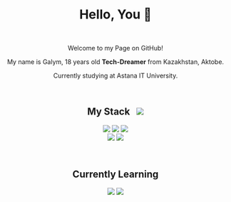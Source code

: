 <h1 align="center">Hello, You 👋</h1>
    <br />

<p align="center">
    Welcome to my Page on GitHub!
</p>

<p align="center">My name is Galym, 18 years old <b>Tech-Dreamer</b> from Kazakhstan, Aktobe.</p>
<p align="center">Currently studying at Astana IT University.</p>

<br />
<h2 align="center">My Stack &nbsp; <img src="https://cdn.jsdelivr.net/gh/Readme-Workflows/Readme-Icons@main/icons/octicons/PullRequestNeutral.svg"></h2>
<p align="center">
    <img src="https://img.shields.io/badge/html5-%23E34F26.svg?style=for-the-badge&logo=html5&logoColor=white" />
    <img src="https://img.shields.io/badge/css3-%231572B6.svg?style=for-the-badge&logo=css3&logoColor=white" />
    <img src="https://img.shields.io/badge/javascript-%23323330.svg?style=for-the-badge&logo=javascript&logoColor=%23F7DF1E" />
    <br>
    <img src="https://img.shields.io/badge/python-3670A0?style=for-the-badge&logo=python&logoColor=ffdd54"/>
    <img src="https://img.shields.io/badge/java-%23ED8B00.svg?style=for-the-badge&logo=openjdk&logoColor=white"/>
</p>
<br>

<h2 align="center">Currently Learning</h2>
<p align="center">
    <img src="https://img.shields.io/badge/react-%2320232a.svg?style=for-the-badge&logo=react&logoColor=%2361DAFB"/>
    <img src="https://img.shields.io/static/v1?style=for-the-badge&message=TypeScript&color=3178C6&logo=TypeScript&logoColor=FFFFFF&label=" />
</p>
